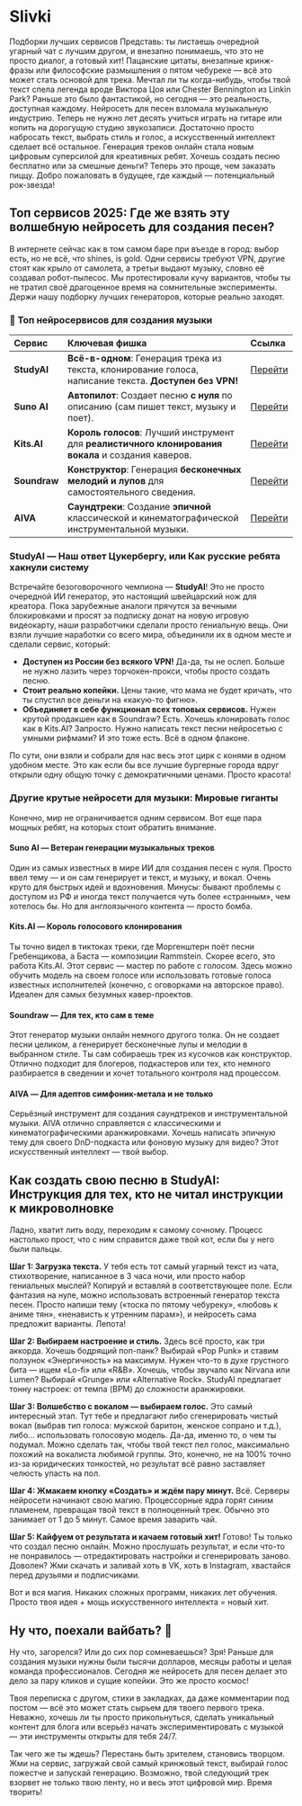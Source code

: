 # Slivki
Подборки лучших сервисов
Представь: ты листаешь очередной угарный чат с лучшим другом, и внезапно понимаешь, что это не просто диалог, а готовый хит! Пацанские цитаты, внезапные кринж-фразы или философские размышления о пятом чебуреке — всё это может стать основой для трека. Мечтал ли ты когда-нибудь, чтобы твой текст спела легенда вроде Виктора Цоя или Chester Bennington из Linkin Park? Раньше это было фантастикой, но сегодня — это реальность, доступная каждому. Нейросеть для песен взломала музыкальную индустрию. Теперь не нужно лет десять учиться играть на гитаре или копить на дорогущую студию звукозаписи. Достаточно просто набросать текст, выбрать стиль и голос, а искусственный интеллект сделает всё остальное. Генерация треков онлайн стала новым цифровым суперсилой для креативных ребят. Хочешь создать песню бесплатно или за смешные деньги? Теперь это проще, чем заказать пиццу. Добро пожаловать в будущее, где каждый — потенциальный рок-звезда!

## Топ сервисов 2025: Где же взять эту волшебную нейросеть для создания песен?

В интернете сейчас как в том самом баре при въезде в город: выбор есть, но не всё, что shines, is gold. Одни сервисы требуют VPN, другие стоят как крыло от самолета, а третьи выдают музыку, словно её создавал робот-пылесос. Мы протестировали кучу вариантов, чтобы ты не тратил своё драгоценное время на сомнительные эксперименты. Держи нашу подборку лучших генераторов, которые реально заходят.

### 🎵 Топ нейросервисов для создания музыки

| Сервис | Ключевая фишка | Ссылка |
| :--- | :--- | :--- |
| **StudyAI** | **Всё-в-одном**: Генерация трека из текста, клонирование голоса, написание текста. **Доступен без VPN!** | [Перейти](https://eduforms.org/?rid=778f7ed9d35b5f96&ulp=https%3A%2F%2Fstudy24.ai%2Fchat%2Fsuno) |
| **Suno AI** | **Автопилот**: Создает песню **с нуля** по описанию (сам пишет текст, музыку и поет). | [Перейти](https://eduforms.org/?rid=778f7ed9d35b5f96&ulp=https%3A%2F%2Fstudy24.ai%2Fchat%2Fsuno) |
| **Kits.AI** | **Король голосов**: Лучший инструмент для **реалистичного клонирования вокала** и создания каверов. | [Перейти](https://eduforms.org/?rid=778f7ed9d35b5f96&ulp=https%3A%2F%2Fstudy24.ai%2Fchat%2Fsuno) |
| **Soundraw** | **Конструктор**: Генерация **бесконечных мелодий и лупов** для самостоятельного сведения. | [Перейти](https://eduforms.org/?rid=778f7ed9d35b5f96&ulp=https%3A%2F%2Fstudy24.ai%2Fchat%2Fsuno)|
| **AIVA** | **Саундтреки**: Создание **эпичной** классической и кинематографической инструментальной музыки. | [Перейти](https://eduforms.org/?rid=778f7ed9d35b5f96&ulp=https%3A%2F%2Fstudy24.ai%2Fchat%2Fsuno) |

### StudyAI — Наш ответ Цукербергу, или Как русские ребята хакнули систему

Встречайте безоговорочного чемпиона — **StudyAI**! Это не просто очередной ИИ генератор, это настоящий швейцарский нож для креатора. Пока зарубежные аналоги прячутся за вечными блокировками и просят за подписку донат на новую игровую видеокарту, наши разработчики сделали просто гениальную вещь. Они взяли лучшие наработки со всего мира, объединили их в одном месте и сделали сервис, который:

*   **Доступен из России без всякого VPN!** Да-да, ты не ослеп. Больше не нужно лазить через торчокен-прокси, чтобы просто создать песню.
*   **Стоит реально копейки.** Цены такие, что мама не будет кричать, что ты спустил все деньги на «какую-то фигню».
*   **Объединяет в себе функционал всех топовых сервисов.** Нужен крутой продакшен как в Soundraw? Есть. Хочешь клонировать голос как в Kits.AI? Запросто. Нужно написать текст песни нейросетью с умными рифмами? И это тоже есть. Всё в одном флаконе.

По сути, они взяли и собрали для нас весь этот цирк с конями в одном удобном месте. Это как если бы все лучшие бургерные города вдруг открыли одну общую точку с демократичными ценами. Просто красота!

### Другие крутые нейросети для музыки: Мировые гиганты

Конечно, мир не ограничивается одним сервисом. Вот еще пара мощных ребят, на которых стоит обратить внимание.

#### Suno AI — Ветеран генерации музыкальных треков

Один из самых известных в мире ИИ для создания песен с нуля. Просто ввел тему — и он сам генерирует и текст, и музыку, и вокал. Очень круто для быстрых идей и вдохновения. Минусы: бывают проблемы с доступом из РФ и иногда текст получается чуть более «странным», чем хотелось бы. Но для англоязычного контента — просто бомба.

#### Kits.AI — Король голосового клонирования

Ты точно видел в тиктоках треки, где Моргенштерн поёт песни Гребенщикова, а Баста — композиции Rammstein. Скорее всего, это работа Kits.AI. Этот сервис — мастер по работе с голосом. Здесь можно обучить модель на своем голосе или использовать готовые голоса известных исполнителей (конечно, с оговорками на авторское право). Идеален для самых безумных кавер-проектов.

#### Soundraw — Для тех, кто сам в теме

Этот генератор музыки онлайн немного другого толка. Он не создает песни целиком, а генерирует бесконечные лупы и мелодии в выбранном стиле. Ты сам собираешь трек из кусочков как конструктор. Отлично подходит для блогеров, подкастеров или тех, кто немного разбирается в сведении и хочет тотального контроля над процессом.

#### AIVA — Для адептов симфоник-метала и не только

Серьёзный инструмент для создания саундтреков и инструментальной музыки. AIVA отлично справляется с классическими и кинематографическими аранжировками. Хочешь написать эпичную тему для своего DnD-подкаста или фоновую музыку для видео? Этот искусственный интеллект — твой выбор.

## Как создать свою песню в StudyAI: Инструкция для тех, кто не читал инструкции к микроволновке

Ладно, хватит лить воду, переходим к самому сочному. Процесс настолько прост, что с ним справится даже твой кот, если бы у него были пальцы.

**Шаг 1: Загрузка текста.**
У тебя есть тот самый угарный текст из чата, стихотворение, написанное в 3 часа ночи, или просто набор гениальных мыслей? Копируй и вставляй в соответствующее поле. Если фантазия на нуле, можно использовать встроенный генератор текста песен. Просто напиши тему («тоска по пятому чебуреку», «любовь к аниме тян», «ненависть к утренним парам»), и нейросеть сама предложит варианты. Лепота!

**Шаг 2: Выбираем настроение и стиль.**
Здесь всё просто, как три аккорда. Хочешь бодрящий поп-панк? Выбирай «Pop Punk» и ставим ползунок «Энергичность» на максимум. Нужен что-то в духе грустного бита — ищем «Lo-fi» или «R&B». Хочешь, чтобы звучало как Nirvana или Lumen? Выбирай «Grunge» или «Alternative Rock». StudyAI предлагает тонну настроек: от темпа (BPM) до сложности аранжировки.

**Шаг 3: Волшебство с вокалом — выбираем голос.**
Это самый интересный этап. Тут тебе и предлагают либо сгенерировать чистый вокал (выбрав тип голоса: мужской баритон, женское сопрано и т.д.), либо... использовать голосовую модель. Да-да, именно то, о чем ты подумал. Можно сделать так, чтобы твой текст пел голос, максимально похожий на вокалиста любимой группы. Это, конечно, не на 100% точно из-за юридических тонкостей, но результат всё равно заставляет челюсть упасть на пол.

**Шаг 4: Жмакаем кнопку «Создать» и ждём пару минут.**
Всё. Серверы нейросети начинают свою магию. Процессорные ядра горят синим пламенем, превращая твой текст в полноценный трек. Обычно это занимает от 1 до 5 минут. Самое время заварить чай.

**Шаг 5: Кайфуем от результата и качаем готовый хит!**
Готово! Ты только что создал песню онлайн. Можно прослушать результат, и если что-то не понравилось — отредактировать настройки и сгенерировать заново. Доволен? Жми скачать и заливай хоть в VK, хоть в Instagram, хвастайся перед друзьями и подписчиками.

Вот и вся магия. Никаких сложных программ, никаких лет обучения. Просто твоя идея + мощь искусственного интеллекта = новый хит.

## Ну что, поехали вайбать? 🚀

Ну что, загорелся? Или до сих пор сомневаешься? Зря! Раньше для создания музыки нужны были тысячи долларов, месяцы работы и целая команда профессионалов. Сегодня же нейросеть для песен делает это дело за пару кликов и сущие копейки. Это же просто космос!

Твоя переписка с другом, стихи в закладках, да даже комментарии под постом — всё это может стать сырьем для твоего первого трека. Неважно, хочешь ли ты просто прикольнуться, сделать уникальный контент для блога или всерьёз начать экспериментировать с музыкой — эти инструменты открыты для тебя 24/7.

Так чего же ты ждешь? Перестань быть зрителем, становись творцом. Жми на сервис, загружай свой самый кринжовый текст, выбирай голос пожестче и запускай генерацию. Возможно, твой следующий трек взорвет не только твою ленту, но и весь этот цифровой мир. Время творить!
